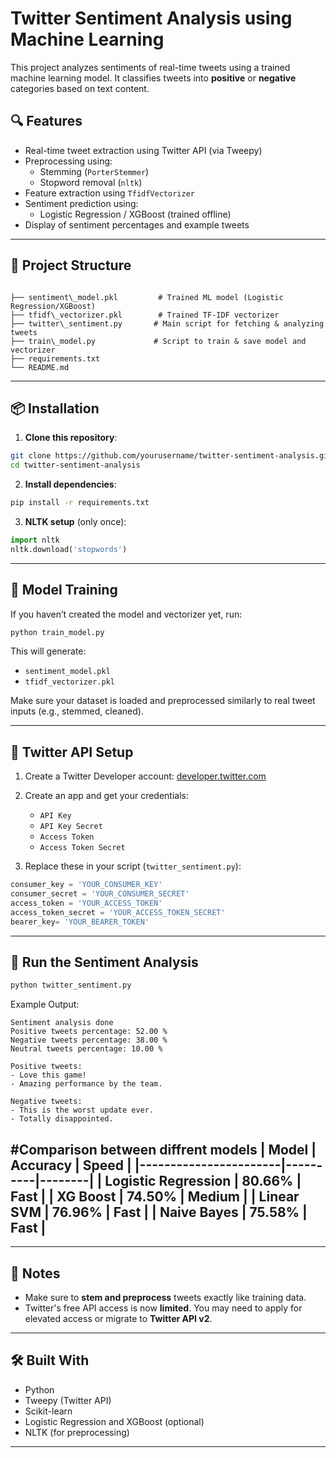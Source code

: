 # Twitter Sentiment Analysis using Machine Learning

This project analyzes sentiments of real-time tweets using a trained machine learning model. It classifies tweets into **positive** or **negative** categories based on text content.

## 🔍 Features

- Real-time tweet extraction using Twitter API (via Tweepy)
- Preprocessing using:
  - Stemming (`PorterStemmer`)
  - Stopword removal (`nltk`)
- Feature extraction using `TfidfVectorizer`
- Sentiment prediction using:
  - Logistic Regression / XGBoost (trained offline)
- Display of sentiment percentages and example tweets

---

## 📁 Project Structure

```

├── sentiment\_model.pkl         # Trained ML model (Logistic Regression/XGBoost)
├── tfidf\_vectorizer.pkl        # Trained TF-IDF vectorizer
├── twitter\_sentiment.py       # Main script for fetching & analyzing tweets
├── train\_model.py             # Script to train & save model and vectorizer
├── requirements.txt
└── README.md

````

---

## 📦 Installation

1. **Clone this repository**:
```bash
git clone https://github.com/yourusername/twitter-sentiment-analysis.git
cd twitter-sentiment-analysis
````

2. **Install dependencies**:

```bash
pip install -r requirements.txt
```

3. **NLTK setup** (only once):

```python
import nltk
nltk.download('stopwords')
```

---

## 🧠 Model Training

If you haven’t created the model and vectorizer yet, run:

```bash
python train_model.py
```

This will generate:

* `sentiment_model.pkl`
* `tfidf_vectorizer.pkl`

Make sure your dataset is loaded and preprocessed similarly to real tweet inputs (e.g., stemmed, cleaned).

---

## 🔑 Twitter API Setup

1. Create a Twitter Developer account: [developer.twitter.com](https://developer.twitter.com/)
2. Create an app and get your credentials:

   * `API Key`
   * `API Key Secret`
   * `Access Token`
   * `Access Token Secret`
3. Replace these in your script (`twitter_sentiment.py`):

```python
consumer_key = 'YOUR_CONSUMER_KEY'
consumer_secret = 'YOUR_CONSUMER_SECRET'
access_token = 'YOUR_ACCESS_TOKEN'
access_token_secret = 'YOUR_ACCESS_TOKEN_SECRET'
bearer_key= 'YOUR_BEARER_TOKEN'
```

---

## 🚀 Run the Sentiment Analysis

```bash
python twitter_sentiment.py
```

Example Output:

```
Sentiment analysis done
Positive tweets percentage: 52.00 %
Negative tweets percentage: 38.00 %
Neutral tweets percentage: 10.00 %

Positive tweets:
- Love this game!
- Amazing performance by the team.

Negative tweets:
- This is the worst update ever.
- Totally disappointed.
```
#Comparison between diffrent models
| Model                 | Accuracy | Speed  | 
|-----------------------|----------|--------|
| Logistic Regression   | 80.66%   | Fast   | 
| XG Boost              | 74.50%   | Medium | 
| Linear SVM            | 76.96%   | Fast   | 
| Naive Bayes           | 75.58%   | Fast   | 
---
---

## 📌 Notes

* Make sure to **stem and preprocess** tweets exactly like training data.
* Twitter's free API access is now **limited**. You may need to apply for elevated access or migrate to **Twitter API v2**.

---

## 🛠 Built With

* Python
* Tweepy (Twitter API)
* Scikit-learn
* Logistic Regression and XGBoost (optional)
* NLTK (for preprocessing)

---
